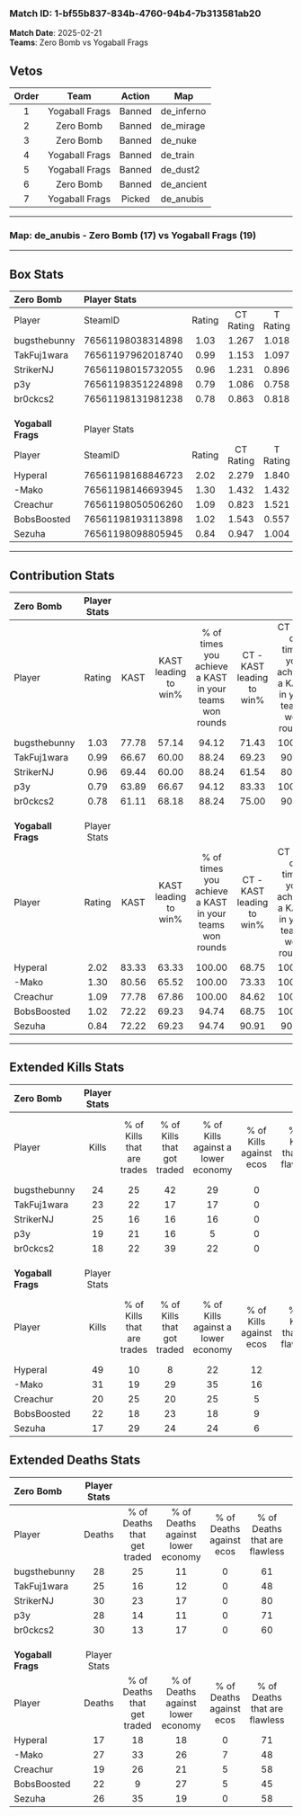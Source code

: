 ### Match ID: 1-bf55b837-834b-4760-94b4-7b313581ab20  
**Match Date**: 2025-02-21  
**Teams**: Zero Bomb vs Yogaball Frags  

## Vetos  

| Order | Team | Action | Map |
| :---: | :--: | :----: | --- |
| 1 | Yogaball Frags | Banned | de_inferno |
| 2 | Zero Bomb | Banned | de_mirage |
| 3 | Zero Bomb | Banned | de_nuke |
| 4 | Yogaball Frags | Banned | de_train |
| 5 | Yogaball Frags | Banned | de_dust2 |
| 6 | Zero Bomb | Banned | de_ancient |
| 7 | Yogaball Frags | Picked | de_anubis |

---  

### **Map**: de_anubis - Zero Bomb (17) vs Yogaball Frags (19)  
---  

## Box Stats  

| **Zero Bomb**      | Player Stats      |        |           |          |       |       |       |         |        |      |     |
| :- | :- | :-: | :-: | :-: | :-: | :-: | :-: | :-: | :-: | :-: | :-: |
| Player             | SteamID           | Rating | CT Rating | T Rating | KAST  |  ADR  | Kills | Assists | Deaths | K/D  | HS% |
| bugsthebunny       | 76561198038314898 |  1.03  |   1.267   |  1.018   | 77.78 | 69.3  |  24   |    5    |   28   | 0.86 | 54  |
| TakFuj1wara        | 76561197962018740 |  0.99  |   1.153   |  1.097   | 66.67 | 75.3  |  23   |    6    |   25   | 0.92 | 52  |
| StrikerNJ          | 76561198015732055 |  0.96  |   1.231   |  0.896   | 69.44 | 69.3  |  25   |    4    |   30   | 0.83 | 36  |
| p3y                | 76561198351224898 |  0.79  |   1.086   |  0.758   | 63.89 | 64.3  |  19   |    6    |   28   | 0.68 | 36  |
| br0ckcs2           | 76561198131981238 |  0.78  |   0.863   |  0.818   | 61.11 | 79.1  |  18   |   10    |   30   | 0.60 | 50  |
|                    |                   |        |           |          |       |       |       |         |        |      |     |
|                    |                   |        |           |          |       |       |       |         |        |      |     |
|                    |                   |        |           |          |       |       |       |         |        |      |     |
| **Yogaball Frags** | Player Stats      |        |           |          |       |       |       |         |        |      |     |
| Player             | SteamID           | Rating | CT Rating | T Rating | KAST  |  ADR  | Kills | Assists | Deaths | K/D  | HS% |
| Hyperal            | 76561198168846723 |  2.02  |   2.279   |  1.840   | 83.33 | 125.4 |  49   |    7    |   17   | 2.88 | 18  |
| -Mako              | 76561198146693945 |  1.30  |   1.432   |  1.432   | 80.56 | 84.4  |  31   |   12    |   27   | 1.15 | 32  |
| Creachur           | 76561198050506260 |  1.09  |   0.823   |  1.521   | 77.78 | 71.9  |  20   |   12    |   19   | 1.05 | 75  |
| BobsBoosted        | 76561198193113898 |  1.02  |   1.543   |  0.557   | 72.22 | 65.8  |  22   |    6    |   22   | 1.00 | 45  |
| Sezuha             | 76561198098805945 |  0.84  |   0.947   |  1.004   | 72.22 | 62.6  |  17   |   10    |   26   | 0.65 | 64  |
---  

## Contribution Stats  

| **Zero Bomb**      | Player Stats |       |                      |                                                        |                           |                                                             |                          |                                                            |
| :- | :-: | :-: | :-: | :-: | :-: | :-: | :-: | :-: |
| Player             |    Rating    | KAST  | KAST leading to win% | % of times you achieve a KAST in your teams won rounds | CT - KAST leading to win% | CT - % of times you achieve a KAST in your teams won rounds | T - KAST leading to win% | T - % of times you achieve a KAST in your teams won rounds |
| bugsthebunny       |     1.03     | 77.78 |        57.14         |                         94.12                          |           71.43           |                           100.00                            |          42.86           |                           85.71                            |
| TakFuj1wara        |     0.99     | 66.67 |        60.00         |                         88.24                          |           69.23           |                            90.00                            |          50.00           |                           85.71                            |
| StrikerNJ          |     0.96     | 69.44 |        60.00         |                         88.24                          |           61.54           |                            80.00                            |          58.33           |                           100.00                           |
| p3y                |     0.79     | 63.89 |        66.67         |                         94.12                          |           83.33           |                           100.00                            |          50.00           |                           85.71                            |
| br0ckcs2           |     0.78     | 61.11 |        68.18         |                         88.24                          |           75.00           |                            90.00                            |          60.00           |                           85.71                            |
|                    |              |       |                      |                                                        |                           |                                                             |                          |                                                            |
|                    |              |       |                      |                                                        |                           |                                                             |                          |                                                            |
|                    |              |       |                      |                                                        |                           |                                                             |                          |                                                            |
| **Yogaball Frags** | Player Stats |       |                      |                                                        |                           |                                                             |                          |                                                            |
| Player             |    Rating    | KAST  | KAST leading to win% | % of times you achieve a KAST in your teams won rounds | CT - KAST leading to win% | CT - % of times you achieve a KAST in your teams won rounds | T - KAST leading to win% | T - % of times you achieve a KAST in your teams won rounds |
| Hyperal            |     2.02     | 83.33 |        63.33         |                         100.00                         |           68.75           |                           100.00                            |          57.14           |                           100.00                           |
| -Mako              |     1.30     | 80.56 |        65.52         |                         100.00                         |           73.33           |                           100.00                            |          57.14           |                           100.00                           |
| Creachur           |     1.09     | 77.78 |        67.86         |                         100.00                         |           84.62           |                           100.00                            |          53.33           |                           100.00                           |
| BobsBoosted        |     1.02     | 72.22 |        69.23         |                         94.74                          |           68.75           |                           100.00                            |          70.00           |                           87.50                            |
| Sezuha             |     0.84     | 72.22 |        69.23         |                         94.74                          |           90.91           |                            90.91                            |          53.33           |                           100.00                           |
---  

## Extended Kills Stats  

| **Zero Bomb**      | Player Stats |                            |                            |                                    |                         |                              |                                 |                                       |                    |           |
| :- | :-: | :-: | :-: | :-: | :-: | :-: | :-: | :-: | :-: | :-: |
| Player             |    Kills     | % of Kills that are trades | % of Kills that got traded | % of Kills against a lower economy | % of Kills against ecos | % of Kills that are flawless | % of Kills that are close duels | % of Kills that are assisted by flash | Pistol Round Kills | AWP Kills |
| bugsthebunny       |      24      |             25             |             42             |                 29                 |            0            |              50              |               13                |                   4                   |         1          |     0     |
| TakFuj1wara        |      23      |             22             |             17             |                 17                 |            0            |              57              |                9                |                   0                   |         0          |     0     |
| StrikerNJ          |      25      |             16             |             16             |                 16                 |            0            |              64              |                8                |                   0                   |         0          |     7     |
| p3y                |      19      |             21             |             16             |                 5                  |            0            |              79              |                5                |                   0                   |         0          |     7     |
| br0ckcs2           |      18      |             22             |             39             |                 22                 |            0            |              39              |                6                |                   0                   |         0          |     0     |
|                    |              |                            |                            |                                    |                         |                              |                                 |                                       |                    |           |
|                    |              |                            |                            |                                    |                         |                              |                                 |                                       |                    |           |
|                    |              |                            |                            |                                    |                         |                              |                                 |                                       |                    |           |
| **Yogaball Frags** | Player Stats |                            |                            |                                    |                         |                              |                                 |                                       |                    |           |
| Player             |    Kills     | % of Kills that are trades | % of Kills that got traded | % of Kills against a lower economy | % of Kills against ecos | % of Kills that are flawless | % of Kills that are close duels | % of Kills that are assisted by flash | Pistol Round Kills | AWP Kills |
| Hyperal            |      49      |             10             |             8              |                 22                 |           12            |              69              |                0                |                   2                   |         2          |    36     |
| -Mako              |      31      |             19             |             29             |                 35                 |           16            |              71              |                0                |                   0                   |         2          |     2     |
| Creachur           |      20      |             25             |             20             |                 25                 |            5            |              50              |               25                |                   0                   |         1          |     0     |
| BobsBoosted        |      22      |             18             |             23             |                 18                 |            9            |              68              |                0                |                   0                   |         2          |     0     |
| Sezuha             |      17      |             29             |             24             |                 24                 |            6            |              47              |                6                |                   0                   |         3          |     0     |
## Extended Deaths Stats  

| **Zero Bomb**      | Player Stats |                             |                                   |                          |                               |                            |                           |               |
| :- | :-: | :-: | :-: | :-: | :-: | :-: | :-: | :-: |
| Player             |    Deaths    | % of Deaths that get traded | % of Deaths against lower economy | % of Deaths against ecos | % of Deaths that are flawless | % of Deaths that are close | % of Deaths while blinded | Deaths to AWP |
| bugsthebunny       |      28      |             25              |                11                 |            0             |              61               |             7              |             0             |       6       |
| TakFuj1wara        |      25      |             16              |                12                 |            0             |              48               |             12             |             0             |       8       |
| StrikerNJ          |      30      |             23              |                17                 |            0             |              80               |             0              |             3             |       9       |
| p3y                |      28      |             14              |                11                 |            0             |              71               |             4              |             0             |       7       |
| br0ckcs2           |      30      |             13              |                17                 |            0             |              60               |             0              |             0             |       8       |
|                    |              |                             |                                   |                          |                               |                            |                           |               |
|                    |              |                             |                                   |                          |                               |                            |                           |               |
|                    |              |                             |                                   |                          |                               |                            |                           |               |
| **Yogaball Frags** | Player Stats |                             |                                   |                          |                               |                            |                           |               |
| Player             |    Deaths    | % of Deaths that get traded | % of Deaths against lower economy | % of Deaths against ecos | % of Deaths that are flawless | % of Deaths that are close | % of Deaths while blinded | Deaths to AWP |
| Hyperal            |      17      |             18              |                18                 |            0             |              71               |             6              |             0             |       3       |
| -Mako              |      27      |             33              |                26                 |            7             |              48               |             0              |             0             |       5       |
| Creachur           |      19      |             26              |                21                 |            5             |              58               |             21             |             0             |       1       |
| BobsBoosted        |      22      |              9              |                27                 |            5             |              45               |             5              |             5             |       3       |
| Sezuha             |      26      |             35              |                19                 |            0             |              58               |             12             |             0             |       2       |
